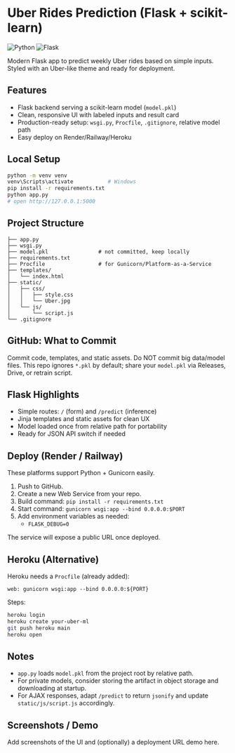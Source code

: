 # Uber Rides Prediction (Flask + scikit-learn)

![Python](https://img.shields.io/badge/python-3.8+-blue)
![Flask](https://img.shields.io/badge/flask-2.0+-green)

Modern Flask app to predict weekly Uber rides based on simple inputs. Styled with an Uber-like theme and ready for deployment.

## Features
- Flask backend serving a scikit-learn model (`model.pkl`)
- Clean, responsive UI with labeled inputs and result card
- Production-ready setup: `wsgi.py`, `Procfile`, `.gitignore`, relative model path
 - Easy deploy on Render/Railway/Heroku

## Local Setup
```bash
python -m venv venv
venv\Scripts\activate           # Windows
pip install -r requirements.txt
python app.py
# open http://127.0.0.1:5000
```

## Project Structure
```
├── app.py
├── wsgi.py
├── model.pkl                # not committed, keep locally
├── requirements.txt
├── Procfile                 # for Gunicorn/Platform-as-a-Service
├── templates/
│   └── index.html
├── static/
│   ├── css/
│   │   ├── style.css
│   │   └── Uber.jpg
│   └── js/
│       └── script.js
└── .gitignore
```

## GitHub: What to Commit
Commit code, templates, and static assets. Do NOT commit big data/model files. This repo ignores `*.pkl` by default; share your `model.pkl` via Releases, Drive, or retrain script.

## Flask Highlights
- Simple routes: `/` (form) and `/predict` (inference)
- Jinja templates and static assets for clean UX
- Model loaded once from relative path for portability
- Ready for JSON API switch if needed

## Deploy (Render / Railway)
These platforms support Python + Gunicorn easily.

1) Push to GitHub.
2) Create a new Web Service from your repo.
3) Build command: `pip install -r requirements.txt`
4) Start command: `gunicorn wsgi:app --bind 0.0.0.0:$PORT`
5) Add environment variables as needed:
   - `FLASK_DEBUG=0`

The service will expose a public URL once deployed.

## Heroku (Alternative)
Heroku needs a `Procfile` (already added):
```
web: gunicorn wsgi:app --bind 0.0.0.0:${PORT}
```
Steps:
```bash
heroku login
heroku create your-uber-ml
git push heroku main
heroku open
```

## Notes
- `app.py` loads `model.pkl` from the project root by relative path.
- For private models, consider storing the artifact in object storage and downloading at startup.
- For AJAX responses, adapt `/predict` to return `jsonify` and update `static/js/script.js` accordingly.

## Screenshots / Demo
Add screenshots of the UI and (optionally) a deployment URL demo here.

